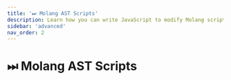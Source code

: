 ```yaml
---
title: '⏭ Molang AST Scripts'
description: Learn how you can write JavaScript to modify Molang scripts within your JSON files
sidebar: 'advanced'
nav_order: 2
---
```


# ⏭ Molang AST Scripts
